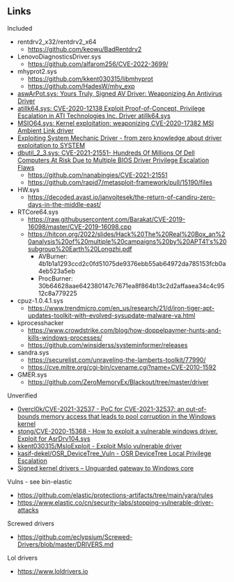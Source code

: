 ## Links

Included

* rentdrv2_x32/rentdrv2_x64
  * https://github.com/keowu/BadRentdrv2
* LenovoDiagnosticsDriver.sys
  * https://github.com/alfarom256/CVE-2022-3699/
* mhyprot2.sys
  * https://github.com/kkent030315/libmhyprot
  * https://github.com/HadesW/mhy_exp
* [aswArPot.sys: Yours Truly, Signed AV Driver: Weaponizing An Antivirus Driver](https://www.aon.com/cyber-solutions/aon_cyber_labs/yours-truly-signed-av-driver-weaponizing-an-antivirus-driver/)
* [atillk64.sys: CVE-2020-12138 Exploit Proof-of-Concept, Privilege Escalation in ATI Technologies Inc. Driver atillk64.sys](https://h0mbre.github.io/atillk64_exploit)
* [MSIO64.sys: Kernel exploitation: weaponizing CVE-2020-17382 MSI Ambient Link driver](https://www.matteomalvica.com/blog/2020/09/24/weaponizing-cve-2020-17382/)
* [Exploiting System Mechanic Driver - from zero knowledge about driver exploitation to SYSTEM](https://voidsec.com/exploiting-system-mechanic-driver/)
* [dbutil_2_3.sys: CVE-2021-21551- Hundreds Of Millions Of Dell Computers At Risk Due to Multiple BIOS Driver Privilege Escalation Flaws](https://labs.sentinelone.com/cve-2021-21551-hundreds-of-millions-of-dell-computers-at-risk-due-to-multiple-bios-driver-privilege-escalation-flaws/)
  * https://github.com/nanabingies/CVE-2021-21551
  * https://github.com/rapid7/metasploit-framework/pull/15190/files
* HW.sys
  * https://decoded.avast.io/janvojtesek/the-return-of-candiru-zero-days-in-the-middle-east/
* RTCore64.sys
  * https://raw.githubusercontent.com/Barakat/CVE-2019-16098/master/CVE-2019-16098.cpp
  * https://hitcon.org/2022/slides/Hack%20The%20Real%20Box_an%20analysis%20of%20multiple%20campaigns%20by%20APT41's%20subgroup%20Earth%20Longzhi.pdf
    * AVBurner: 4b1b1a1293ccd2c0fd51075de9376ebb55ab64972da785153fcb0a4eb523a5eb
    * ProcBurner: 30b64628aae642380147c7671ea8f864b13c2d2affaaea34c4c9512c8a779225
* cpuz-1.0.4.1.sys
  * https://www.trendmicro.com/en_us/research/21/d/iron-tiger-apt-updates-toolkit-with-evolved-sysupdate-malware-va.html
* kprocesshacker
  * https://www.crowdstrike.com/blog/how-doppelpaymer-hunts-and-kills-windows-processes/
  * https://github.com/winsiderss/systeminformer/releases
* sandra.sys
  * https://securelist.com/unraveling-the-lamberts-toolkit/77990/
  * https://cve.mitre.org/cgi-bin/cvename.cgi?name=CVE-2010-1592
* GMER.sys
  * https://github.com/ZeroMemoryEx/Blackout/tree/master/driver

Unverified

* [0vercl0k/CVE-2021-32537 - PoC for CVE-2021-32537: an out-of-bounds memory access that leads to pool corruption in the Windows kernel](https://github.com/0vercl0k/CVE-2021-32537)
* [stong/CVE-2020-15368 - How to exploit a vulnerable windows driver. Exploit for AsrDrv104.sys](https://github.com/stong/CVE-2020-15368)
* [kkent030315/MsIoExploit - Exploit MsIo vulnerable driver](https://github.com/kkent030315/MsIoExploit)
* [kasif-dekel/OSR_DeviceTree_Vuln - OSR DeviceTree Local Privilege Escalation](https://github.com/kasif-dekel/OSR_DeviceTree_Vuln/blob/main/README.md)
* [Signed kernel drivers – Unguarded gateway to Windows core](https://www.welivesecurity.com/2022/01/11/signed-kernel-drivers-unguarded-gateway-windows-core)

Vulns - see bin-elastic

* https://github.com/elastic/protections-artifacts/tree/main/yara/rules
* https://www.elastic.co/cn/security-labs/stopping-vulnerable-driver-attacks

Screwed drivers

* https://github.com/eclypsium/Screwed-Drivers/blob/master/DRIVERS.md

Lol drivers

* https://www.loldrivers.io

